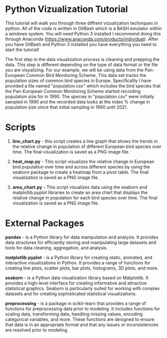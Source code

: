 # **Python Vizualization Tutorial**
This tutorial will walk you through three diffrent vizualization techniques in python. All of the code is written in GitBash which is a BASH emulator within a windows system. You will need Python 3 installed I recommend doing this through Anaconda (https://www.anaconda.com/products/individual). After you have GitBash and Python 3 installed you have everything you need to start the tutorial!

The first step in the data visualization process is cleaning and prepping the data. This step is different depending on the type of data format or the file you are visualizing. For our example, we will be using data from the Pan-European Common Bird Monitoring Scheme. This data set tracks the population sizes of common bird species in Europe. Specificallly I have provided a file named "population.csv" which includes the bird species that the Pan-European Common Monitoring Scheme started recording population size for in 1990. The species in "population.csv" were initially sampled in 1990 and the recorded data looks at the index % change in population size since that initial sampling in 1990 until 2021.


# Scripts
1. **line_chart.py** - this script creates a line graph that shows the trends in the relative change in population of different European bird species over time. The final visualization is saved as a PNG image file.

2. **heat_map.py** -  This script visualizes the relative change in European bird population over time and across different species by using the seaborn package to create a heatmap from a pivot table. The final visualization is saved as a PNG image file.

3. **area_chart.py** - This script visualizes data using the seaborn and matplotlib.pyplot libraries to create an area chart that displays the relative change in population for each bird species over time. The final visualization is saved as a PNG image file. 


# External Packages
**pandas** - is a Python library for data manipulation and analysis. It provides data structures for efficiently storing and manipulating large datasets and tools for data cleaning, aggregation, and analysis.

**matplotlib.pyplot** - is a Python library for creating static, animated, and interactive visualizations in Python. It provides a range of functions for creating line plots, scatter plots, bar plots, histograms, 3D plots, and more.

**seaborn** - is a Python data visualization library based on Matplotlib. It provides a high-level interface for creating informative and attractive statistical graphics. Seaborn is particularly suited for working with complex datasets and for creating sophisticated statistical visualizations.

**preprocessing** - is a package in scikit-learn that provides a range of functions for preprocessing data prior to modeling. It includes functions for scaling data, transforming data, handling missing values, encoding categorical variables, and more. These functions are designed to ensure that data is in an appropriate format and that any issues or inconsistencies are resolved prior to modeling.

